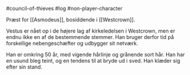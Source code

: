 #council-of-thieves #log #non-player-character

Præst for [[Asmodeus]], bosiddende i [[Westcrown]].
Vestus er nået op i de højere lag af kirkeledelsen i Westcrown, men er endnu ikke en af de bestemmende stemmer. Han bruger derfor tid på forskellige nebengeschæfter og udbygger sit netværk.
Han er omkring 50 år, med vigende hårlinje og grånende sort hår. Han har en usund bleg teint, og en tendens til at bryde ud i sved. Han klæder sig efter sin stand.
